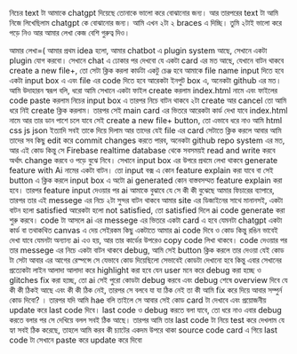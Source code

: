 নিচের text টা আমাকে chatgpt দিয়েছে তোনাকে ভালো করে বোঝানোর জন্য। আর তারপরের text টা আমি নিজে লিখেছিলাম chatgpt কে বোঝানোর জন্য। আমি এখন ২টা ২ braces এ দিচ্ছি। তুমি ২টাই ভালো করে পড়ে নিও আর আমার লেখা কেজ বেশি গুরুত্ব দিও।

আমার লেখা=( আমার প্রথম idea হলো, আমার chatbot এ plugin system আছে, সেখানে একটা plugin যোগ করবো। সেখানে chat এ ঢোকার পর দেখবো যে একটা card এর মত আছে, যেখানে বাটন থাকবে create a new file+, তো সেটা ক্লিক করলা কার্ডটা একটু চেঞ্জ হবে আমাকে file name input দিতে হবে একটা input box এ এবং file এর code দিতে হবে আরেকটা ইনপুট box এ, অনেকটা github এর মত। আমি উদাহারন স্বরূপ বলি, ধরো আমি সেখানে একটা ফাইল create করলাম index.html নামে এবং ফাইলের code paste করলাম নিচের input box এ তারপর নিচে বাটন থাকবে ২টা create আর cancel তো আমি ধরে নিই create ক্লিক করলাম। তারপর সেই main card এর ভিতরে আরেকটা কার্ড দেখা যাবে index.html নামে আর তার ডান পাশে চলে যাবে সেই create a new file+ button, তো এভাবে ধরে নাও আমি html css js json ইত্যাদি সবই তাকে দিয়ে দিলাম আর তাদের যেই file এর card সেটাতে ক্লিক করলে আবার আমি তাদের সব কিছু edit করে commit changes করতে পারব, অনেকটা github repo system এর মত, আর এই কোড কিন্তু সে Firebase realtime database থেকে সবসময়ই read and write করবে অর্থাৎ change করবে ও পড়ে বুঝে নিবে। সেখানে input box এর উপরে প্রথমে লেখা থাকবে generate feature with Ai নামের একটা বাটন। তো input বক্স এ কোন feature explain করা যাবে বা সেই button এ ক্লিক করলে input box এ অটো ai generated কোন বাস্তবসম্মত feature explain করা হবে। তারপর feature input দেওয়ার পর ai আমাকে বুঝাবে যে সে কী কী বুঝেছে আমার ফিচারের ব্যাপারে, তারপর তার এই messege এর নিচে ২টা সুন্দর বাটন থাকবে আমার site এর ডিজাইনের সাথে মানানসই, একটা বাটন হলো satisfied আরেকটা হলো not satisfied, তো satisfied দিলে ai code generate করা শুরু করবে। code টা আসলে ai এর messege এর ভিতরে একটা card এ হবে যেমনটা chatgpt একটা কার্ড বা তথাকথিত canvas এ দেয় সেইরকম কিছু একটাতে আমার ai code দিবে ও কোড কিন্তু রঙিন ভাবেই দেখা যাবে যেমনটা অন্যান্য ai এও হয়, আর তার কার্ডের উপরেও copy code লিখা থাকবে। code দেওয়ার পর তার messege এর নিচে একটা বাটন থাকবে debug, আমি সেই button ক্লিক করলে তার দেওয়া যেই কোড টা সেটা আবার এর আগের রেস্পন্সে সে যেভাবে কোড দিয়েছিলো সেভাবেই কোডটা দেখানো হবে কিন্তু এবার সেখানের প্রত্যেকটা লাইন আলাদা আলাদা করে highlight করা হবে যেন user মনে করে debug করা হচ্ছে ও glitches fix করা হচ্ছে, তো ai সেই পুরো কোডটা debug করবে এবং debug শেষে overview দিবে যে কী কী ঠিকই আছে এবং কী কী ঠিক নেই, তারপর সে বলবে যা যা ঠিক নেই তা কী আমি fix করে দিয়ে আবার সম্পুর্ন কোড দিবো? । তারপর যদি আমি hae বলি তাইলে সে আবার সেই কোড card টা দেখাবে এবং প্রয়োজনীয় update করে last code দিবে। last code ও debug করতে বলা যাবে, তো ধরে নাও এবার debug করতে বলার পর সে দেখিয়ে বলল সবই ঠিক আছে। তারপর আমি তার last code টা নিয়ে test করে দেখলাম যে হ্যা সবই ঠিক করেছে, তাহলে আমি করব কী চ্যাটের একদম উপরে থাকা source code card এ গিয়ে last code টা সেখানে paste করে update করে দিবো
